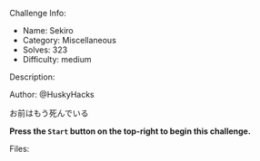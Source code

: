 
Challenge Info:
 - Name: Sekiro
 - Category: Miscellaneous    
 - Solves: 323
 - Difficulty: medium


 Description:

 Author: @HuskyHacks  
  
お前はもう死んでいる   
  
 **Press the `Start` button on the top\-right to begin this challenge.**


 Files: 
